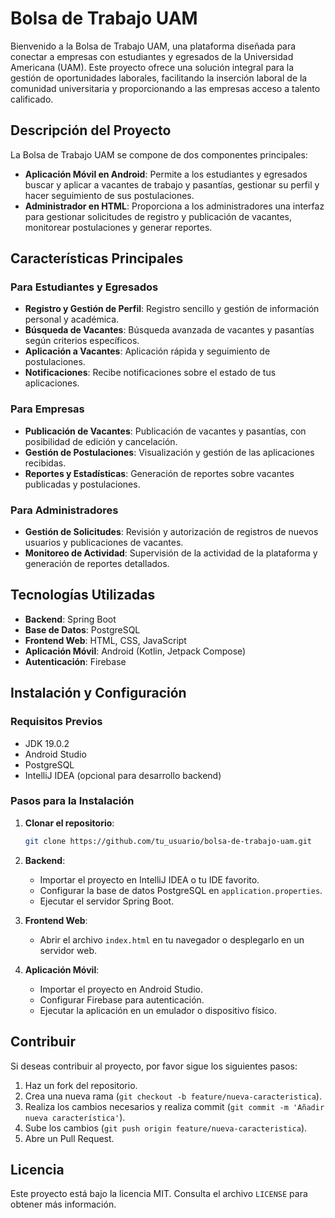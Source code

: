 # Bolsa de Trabajo UAM

Bienvenido a la Bolsa de Trabajo UAM, una plataforma diseñada para conectar a empresas con estudiantes y egresados de la Universidad Americana (UAM). Este proyecto ofrece una solución integral para la gestión de oportunidades laborales, facilitando la inserción laboral de la comunidad universitaria y proporcionando a las empresas acceso a talento calificado.

## Descripción del Proyecto

La Bolsa de Trabajo UAM se compone de dos componentes principales:

- **Aplicación Móvil en Android**: Permite a los estudiantes y egresados buscar y aplicar a vacantes de trabajo y pasantías, gestionar su perfil y hacer seguimiento de sus postulaciones.
- **Administrador en HTML**: Proporciona a los administradores una interfaz para gestionar solicitudes de registro y publicación de vacantes, monitorear postulaciones y generar reportes.

## Características Principales

### Para Estudiantes y Egresados
- **Registro y Gestión de Perfil**: Registro sencillo y gestión de información personal y académica.
- **Búsqueda de Vacantes**: Búsqueda avanzada de vacantes y pasantías según criterios específicos.
- **Aplicación a Vacantes**: Aplicación rápida y seguimiento de postulaciones.
- **Notificaciones**: Recibe notificaciones sobre el estado de tus aplicaciones.

### Para Empresas
- **Publicación de Vacantes**: Publicación de vacantes y pasantías, con posibilidad de edición y cancelación.
- **Gestión de Postulaciones**: Visualización y gestión de las aplicaciones recibidas.
- **Reportes y Estadísticas**: Generación de reportes sobre vacantes publicadas y postulaciones.

### Para Administradores
- **Gestión de Solicitudes**: Revisión y autorización de registros de nuevos usuarios y publicaciones de vacantes.
- **Monitoreo de Actividad**: Supervisión de la actividad de la plataforma y generación de reportes detallados.

## Tecnologías Utilizadas
- **Backend**: Spring Boot
- **Base de Datos**: PostgreSQL
- **Frontend Web**: HTML, CSS, JavaScript
- **Aplicación Móvil**: Android (Kotlin, Jetpack Compose)
- **Autenticación**: Firebase

## Instalación y Configuración

### Requisitos Previos
- JDK 19.0.2
- Android Studio
- PostgreSQL
- IntelliJ IDEA (opcional para desarrollo backend)

### Pasos para la Instalación

1. **Clonar el repositorio**:
    ```sh
    git clone https://github.com/tu_usuario/bolsa-de-trabajo-uam.git
    ```

2. **Backend**:
    - Importar el proyecto en IntelliJ IDEA o tu IDE favorito.
    - Configurar la base de datos PostgreSQL en `application.properties`.
    - Ejecutar el servidor Spring Boot.

3. **Frontend Web**:
    - Abrir el archivo `index.html` en tu navegador o desplegarlo en un servidor web.

4. **Aplicación Móvil**:
    - Importar el proyecto en Android Studio.
    - Configurar Firebase para autenticación.
    - Ejecutar la aplicación en un emulador o dispositivo físico.

## Contribuir

Si deseas contribuir al proyecto, por favor sigue los siguientes pasos:

1. Haz un fork del repositorio.
2. Crea una nueva rama (`git checkout -b feature/nueva-caracteristica`).
3. Realiza los cambios necesarios y realiza commit (`git commit -m 'Añadir nueva característica'`).
4. Sube los cambios (`git push origin feature/nueva-caracteristica`).
5. Abre un Pull Request.

## Licencia

Este proyecto está bajo la licencia MIT. Consulta el archivo `LICENSE` para obtener más información.
